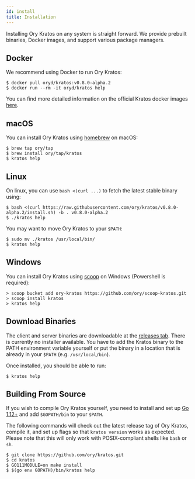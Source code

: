 ```yaml
---
id: install
title: Installation
---
```


Installing Ory Kratos on any system is straight forward. We provide prebuilt
binaries, Docker images, and support various package managers.

## Docker

We recommend using Docker to run Ory Kratos:

```shell
$ docker pull oryd/kratos:v0.8.0-alpha.2
$ docker run --rm -it oryd/kratos help
```

You can find more detailed information on the official Kratos docker images
[here](guides/docker.md).

## macOS

You can install Ory Kratos using [homebrew](https://brew.sh/) on macOS:

```shell
$ brew tap ory/tap
$ brew install ory/tap/kratos
$ kratos help
```

## Linux

On linux, you can use `bash <(curl ...)` to fetch the latest stable binary using:

```shell
$ bash <(curl https://raw.githubusercontent.com/ory/kratos/v0.8.0-alpha.2/install.sh) -b . v0.8.0-alpha.2
$ ./kratos help
```

You may want to move Ory Kratos to your `$PATH`:

```shell
$ sudo mv ./kratos /usr/local/bin/
$ kratos help
```

## Windows

You can install Ory Kratos using [scoop](https://scoop.sh) on Windows
(Powershell is required):

```shell
> scoop bucket add ory-kratos https://github.com/ory/scoop-kratos.git
> scoop install kratos
> kratos help
```

## Download Binaries

The client and server binaries are downloadable at the
[releases tab](https://github.com/ory/kratos/releases). There is currently no
installer available. You have to add the Kratos binary to the PATH environment
variable yourself or put the binary in a location that is already in your
`$PATH` (e.g. `/usr/local/bin`).

Once installed, you should be able to run:

```shell
$ kratos help
```

## Building From Source

If you wish to compile Ory Kratos yourself, you need to install and set up
[Go 1.12+](https://golang.org/) and add `$GOPATH/bin` to your `$PATH`.

The following commands will check out the latest release tag of Ory Kratos,
compile it, and set up flags so that `kratos version` works as expected. Please
note that this will only work with POSIX-compliant shells like `bash` or `sh`.

```shell
$ git clone https://github.com/ory/kratos.git
$ cd kratos
$ GO111MODULE=on make install
$ $(go env GOPATH)/bin/kratos help
```
